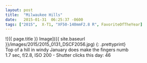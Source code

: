 ```yaml
---
layout: post
title:  "Milwaukee Hills"
date:   2015-01-31  06:25:37 -0600
tags: ["2015",  X-T1, "XF50-140mmF2.8 R", FavoriteOfTheYear]
---
```

![{{ page.title }} Image]({{ site.baseurl }}/images/2015/2015_0131_DSCF2056.jpg)
{: .prettyprint}  
Top of a hill in windy January does make the fingers numb  
1.7 sec, f/2.8, ISO 200 - Shutter clicks this day: 46